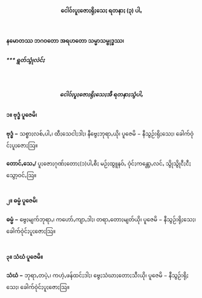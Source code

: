 <h4 style="text-align:center">ငေါဝ်းပူႏဇောႏရိုႏသေႏ ရတနာႏ (၃) ပါꩻ</h4><br>

<strong>နမောတဿ ဘဂဝတော အရဟတော သမ္မာသမ္ဗုဒ္ဓဿ၊</strong><br>
<h5>*** ရွတ်သွုံလဲင်ႏ</h5>
<br>
<h5 style="text-align:center">ငေါဝ်ႏပူႏဇောႏရိုႏသေႏအီ ရတနာႏသွံပါꩻ</h5>
<h4>၁။ ဗုဒ္ဓံ ပူဇေမိ၊</h4>
<strong>ဗုဒ္ဓံ −</strong> သစ္စာႏလစ်ꩻပါꩻ၊ ထီႏသေငါႏဒါႏ၊ နီဗွေႏဘုရာꩻယို၊ ပူဇေမိ − နီသွဉ်းရိုႏသေႏ၊ ခေါက်ဝုဲင်ႏပူႏဇောႏဩ။
<br><br>
<strong>တောင်ꩻသေꩻ/</strong> ပူႏဇောႏဂုဏ်ႏတောႏ(၁)ပါꩻစီႏ မဉ်ႏထွူနဝ်ꩻ ဝုဲင်ႏကန္တော့ꩻလင်ꩻ သွိုသွိုငီႏငီႏသွော့ဝင်ꩻဩ။
<br><br>
<h4>၂။ ဓမ္မံ ပူဇေမိ၊</h4>
<strong>ဓမ္မံ −</strong> ဗွေႏမျက်ဘုရာꩻ၊ ကဟော်ꩻကျာꩻဒါႏ၊ တရာꩻတောႏမျတ်ယို၊ ပူဇေမိ − နီသွဉ်းရိုႏသေႏ၊ ခေါက်ဝုဲင်ႏပူႏဇောႏဩ။<br>
<br>
<h4>၃။ သံဃံ ပူဇေမိ။</h4>
<strong>သံဃံ −</strong> ဘုရာꩻတပဲ့ꩻ၊ ကဟဲ့ꩻဖန်ထင်ႏဒါႏ၊ ဗွေႏသံဃာႏတောႏသီးယို၊ ပူဇေမိ − နီသွဉ်းရိုႏသေႏ၊ ခေါက်ဝုဲင်ႏပူႏဇောႏဩ။<br>